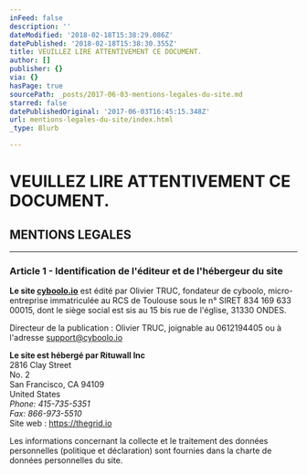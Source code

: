 ```yaml
---
inFeed: false
description: ''
dateModified: '2018-02-18T15:38:29.086Z'
datePublished: '2018-02-18T15:38:30.355Z'
title: VEUILLEZ LIRE ATTENTIVEMENT CE DOCUMENT.
author: []
publisher: {}
via: {}
hasPage: true
sourcePath: _posts/2017-06-03-mentions-legales-du-site.md
starred: false
datePublishedOriginal: '2017-06-03T16:45:15.348Z'
url: mentions-legales-du-site/index.html
_type: Blurb

---
```

# **VEUILLEZ LIRE ATTENTIVEMENT CE DOCUMENT.**

## MENTIONS LEGALES

---

### Article 1 - Identification de l'éditeur et de l'hébergeur du site

**Le site [cyboolo.io][0]** est édité par Olivier TRUC, fondateur de cyboolo, micro-entreprise immatriculée au RCS de Toulouse sous le n° SIRET 834 169 633 00015, dont le siège social est sis au 15 bis rue de l'église, 31330 ONDES.

Directeur de la publication : Olivier TRUC, joignable au 0612194405 ou à l'adresse support@cyboolo.io

**Le site est hébergé par Rituwall Inc**  
2816 Clay Street  
No. 2  
San Francisco, CA 94109  
United States  
_Phone: 415-735-5351  
Fax: 866-973-5510_  
Site web : https://thegrid.io

Les informations concernant la collecte et le traitement des données personnelles (politique et déclaration) sont fournies dans la charte de données personnelles du site.

[0]: https://cyboolo.io/